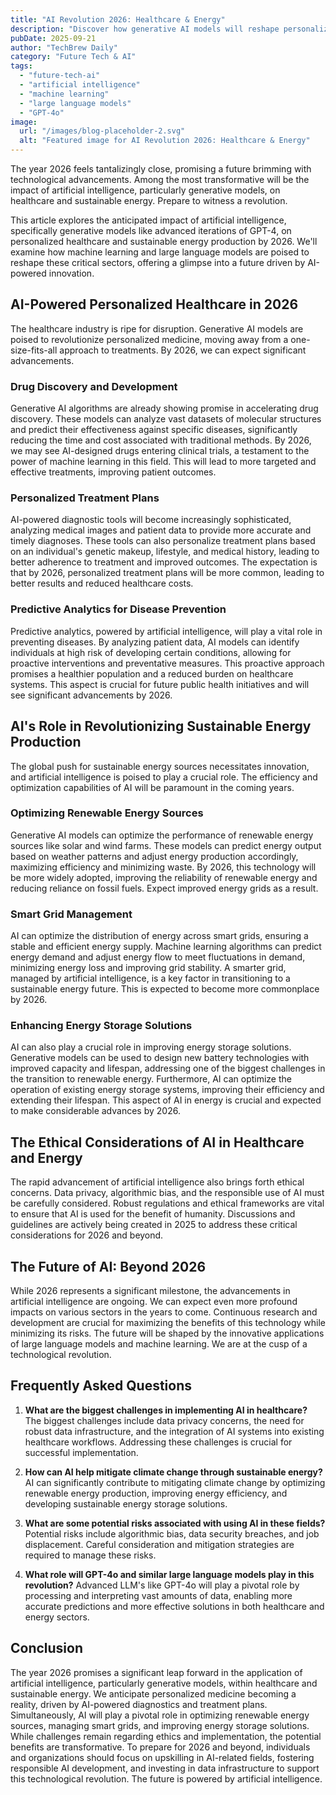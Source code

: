 ```yaml
---
title: "AI Revolution 2026: Healthcare & Energy"
description: "Discover how generative AI models will reshape personalized healthcare and revolutionize sustainable energy in 2026. Learn about the future of artificial intelligence and machine learning – read now!"
pubDate: 2025-09-21
author: "TechBrew Daily"
category: "Future Tech & AI"
tags:
  - "future-tech-ai"
  - "artificial intelligence"
  - "machine learning"
  - "large language models"
  - "GPT-4o"
image:
  url: "/images/blog-placeholder-2.svg"
  alt: "Featured image for AI Revolution 2026: Healthcare & Energy"
---
```


The year 2026 feels tantalizingly close, promising a future brimming with technological advancements.  Among the most transformative will be the impact of artificial intelligence, particularly generative models, on healthcare and sustainable energy.  Prepare to witness a revolution.

This article explores the anticipated impact of artificial intelligence, specifically generative models like advanced iterations of GPT-4, on personalized healthcare and sustainable energy production by 2026. We'll examine how machine learning and large language models are poised to reshape these critical sectors, offering a glimpse into a future driven by AI-powered innovation.


## AI-Powered Personalized Healthcare in 2026

The healthcare industry is ripe for disruption.  Generative AI models are poised to revolutionize personalized medicine, moving away from a one-size-fits-all approach to treatments.  By 2026, we can expect significant advancements.

### Drug Discovery and Development

Generative AI algorithms are already showing promise in accelerating drug discovery.  These models can analyze vast datasets of molecular structures and predict their effectiveness against specific diseases, significantly reducing the time and cost associated with traditional methods.  By 2026, we may see AI-designed drugs entering clinical trials, a testament to the power of machine learning in this field.  This will lead to more targeted and effective treatments, improving patient outcomes.

### Personalized Treatment Plans

AI-powered diagnostic tools will become increasingly sophisticated, analyzing medical images and patient data to provide more accurate and timely diagnoses.  These tools can also personalize treatment plans based on an individual's genetic makeup, lifestyle, and medical history, leading to better adherence to treatment and improved outcomes.  The expectation is that by 2026, personalized treatment plans will be more common, leading to better results and reduced healthcare costs.

### Predictive Analytics for Disease Prevention

Predictive analytics, powered by artificial intelligence, will play a vital role in preventing diseases.  By analyzing patient data, AI models can identify individuals at high risk of developing certain conditions, allowing for proactive interventions and preventative measures.  This proactive approach promises a healthier population and a reduced burden on healthcare systems.  This aspect is crucial for future public health initiatives and will see significant advancements by 2026.


## AI's Role in Revolutionizing Sustainable Energy Production

The global push for sustainable energy sources necessitates innovation, and artificial intelligence is poised to play a crucial role.  The efficiency and optimization capabilities of AI will be paramount in the coming years.

### Optimizing Renewable Energy Sources

Generative AI models can optimize the performance of renewable energy sources like solar and wind farms.  These models can predict energy output based on weather patterns and adjust energy production accordingly, maximizing efficiency and minimizing waste.  By 2026, this technology will be more widely adopted, improving the reliability of renewable energy and reducing reliance on fossil fuels.  Expect improved energy grids as a result.

### Smart Grid Management

AI can optimize the distribution of energy across smart grids, ensuring a stable and efficient energy supply.  Machine learning algorithms can predict energy demand and adjust energy flow to meet fluctuations in demand, minimizing energy loss and improving grid stability.  A smarter grid, managed by artificial intelligence, is a key factor in transitioning to a sustainable energy future. This is expected to become more commonplace by 2026.

### Enhancing Energy Storage Solutions

AI can also play a crucial role in improving energy storage solutions.  Generative models can be used to design new battery technologies with improved capacity and lifespan, addressing one of the biggest challenges in the transition to renewable energy.  Furthermore, AI can optimize the operation of existing energy storage systems, improving their efficiency and extending their lifespan. This aspect of AI in energy is crucial and expected to make considerable advances by 2026.


## The Ethical Considerations of AI in Healthcare and Energy

The rapid advancement of artificial intelligence also brings forth ethical concerns.  Data privacy, algorithmic bias, and the responsible use of AI must be carefully considered.  Robust regulations and ethical frameworks are vital to ensure that AI is used for the benefit of humanity.  Discussions and guidelines are actively being created in 2025 to address these critical considerations for 2026 and beyond.

## The Future of AI: Beyond 2026

While 2026 represents a significant milestone, the advancements in artificial intelligence are ongoing.  We can expect even more profound impacts on various sectors in the years to come. Continuous research and development are crucial for maximizing the benefits of this technology while minimizing its risks.  The future will be shaped by the innovative applications of large language models and machine learning.  We are at the cusp of a technological revolution.


## Frequently Asked Questions

1. **What are the biggest challenges in implementing AI in healthcare?**  The biggest challenges include data privacy concerns, the need for robust data infrastructure, and the integration of AI systems into existing healthcare workflows.  Addressing these challenges is crucial for successful implementation.

2. **How can AI help mitigate climate change through sustainable energy?** AI can significantly contribute to mitigating climate change by optimizing renewable energy production, improving energy efficiency, and developing sustainable energy storage solutions.

3. **What are some potential risks associated with using AI in these fields?** Potential risks include algorithmic bias, data security breaches, and job displacement.  Careful consideration and mitigation strategies are required to manage these risks.

4. **What role will GPT-4o and similar large language models play in this revolution?** Advanced LLM's like GPT-4o will play a pivotal role by processing and interpreting vast amounts of data, enabling more accurate predictions and more effective solutions in both healthcare and energy sectors.


## Conclusion

The year 2026 promises a significant leap forward in the application of artificial intelligence, particularly generative models, within healthcare and sustainable energy.  We anticipate personalized medicine becoming a reality, driven by AI-powered diagnostics and treatment plans.  Simultaneously, AI will play a pivotal role in optimizing renewable energy sources, managing smart grids, and improving energy storage solutions.  While challenges remain regarding ethics and implementation, the potential benefits are transformative. To prepare for 2026 and beyond, individuals and organizations should focus on upskilling in AI-related fields, fostering responsible AI development, and investing in data infrastructure to support this technological revolution. The future is powered by artificial intelligence.
